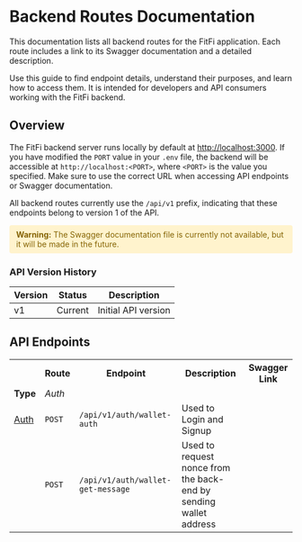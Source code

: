 # Backend Routes Documentation

This documentation lists all backend routes for the FitFi application. Each route includes a link to its Swagger documentation and a detailed description.

Use this guide to find endpoint details, understand their purposes, and learn how to access them. It is intended for developers and API consumers working with the FitFi backend.

## Overview

The FitFi backend server runs locally by default at [http://localhost:3000](http://localhost:3000). If you have modified the `PORT` value in your `.env` file, the backend will be accessible at `http://localhost:<PORT>`, where `<PORT>` is the value you specified. Make sure to use the correct URL when accessing API endpoints or Swagger documentation.

All backend routes currently use the `/api/v1` prefix, indicating that these endpoints belong to version 1 of the API.

<span style="background-color: #fff3cd; color: #856404; padding: 8px 12px; border-radius: 4px; display: block; margin-bottom: 16px;">
<strong>Warning:</strong> The Swagger documentation file is currently not available, but it will be made in the future.
</span>

### API Version History

| Version | Status  | Description         |
| ------- | ------- | ------------------- |
| v1      | Current | Initial API version |

## API Endpoints

<table>
    <tr>
        <th></th>
        <th>Route</th>
        <th>Endpoint</th>
        <th>Description</th>
        <th>Swagger Link</th>
    </tr>
    <tr>
        <td><strong>Type</strong></td>
        <td><em>Auth</em></td>
        <td></td>
        <td></td>
        <td></td>
    </tr>
    <tr>
        <td><a href="/#/./auth.md">Auth</a></td>
        <td><code>POST</code></td>
    <td><code>/api/v1/auth/wallet-auth</code></td>
        <td>Used to Login and Signup</td>
        <td><!-- Swagger link placeholder --></td>
    </tr>
    <tr>
        <td></td>
        <td><code>POST</code></td>
    <td><code>/api/v1/auth/wallet-get-message</code></td>
        <td>Used to request nonce from the back-end by sending wallet address</td>
        <td><!-- Swagger link placeholder --></td>
    </tr>
</table>
